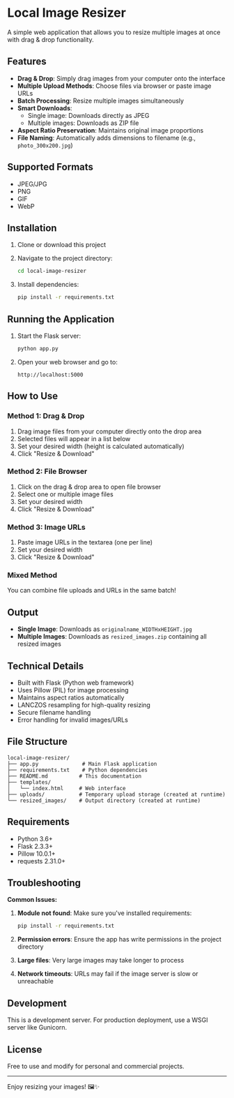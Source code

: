 
# Local Image Resizer

A simple web application that allows you to resize multiple images at once with drag & drop functionality.

## Features

- **Drag & Drop**: Simply drag images from your computer onto the interface
- **Multiple Upload Methods**: Choose files via browser or paste image URLs
- **Batch Processing**: Resize multiple images simultaneously
- **Smart Downloads**: 
  - Single image: Downloads directly as JPEG
  - Multiple images: Downloads as ZIP file
- **Aspect Ratio Preservation**: Maintains original image proportions
- **File Naming**: Automatically adds dimensions to filename (e.g., `photo_300x200.jpg`)

## Supported Formats

- JPEG/JPG
- PNG
- GIF
- WebP

## Installation

1. Clone or download this project
2. Navigate to the project directory:
   ```bash
   cd local-image-resizer
   ```

3. Install dependencies:
   ```bash
   pip install -r requirements.txt
   ```

## Running the Application

1. Start the Flask server:
   ```bash
   python app.py
   ```

2. Open your web browser and go to:
   ```
   http://localhost:5000
   ```

## How to Use

### Method 1: Drag & Drop
1. Drag image files from your computer directly onto the drop area
2. Selected files will appear in a list below
3. Set your desired width (height is calculated automatically)
4. Click "Resize & Download"

### Method 2: File Browser
1. Click on the drag & drop area to open file browser
2. Select one or multiple image files
3. Set your desired width
4. Click "Resize & Download"

### Method 3: Image URLs
1. Paste image URLs in the textarea (one per line)
2. Set your desired width
3. Click "Resize & Download"

### Mixed Method
You can combine file uploads and URLs in the same batch!

## Output

- **Single Image**: Downloads as `originalname_WIDTHxHEIGHT.jpg`
- **Multiple Images**: Downloads as `resized_images.zip` containing all resized images

## Technical Details

- Built with Flask (Python web framework)
- Uses Pillow (PIL) for image processing
- Maintains aspect ratios automatically
- LANCZOS resampling for high-quality resizing
- Secure filename handling
- Error handling for invalid images/URLs

## File Structure

```
local-image-resizer/
├── app.py              # Main Flask application
├── requirements.txt    # Python dependencies
├── README.md          # This documentation
├── templates/
│   └── index.html     # Web interface
├── uploads/           # Temporary upload storage (created at runtime)
└── resized_images/    # Output directory (created at runtime)
```

## Requirements

- Python 3.6+
- Flask 2.3.3+
- Pillow 10.0.1+
- requests 2.31.0+

## Troubleshooting

**Common Issues:**

1. **Module not found**: Make sure you've installed requirements:
   ```bash
   pip install -r requirements.txt
   ```

2. **Permission errors**: Ensure the app has write permissions in the project directory

3. **Large files**: Very large images may take longer to process

4. **Network timeouts**: URLs may fail if the image server is slow or unreachable

## Development

This is a development server. For production deployment, use a WSGI server like Gunicorn.

## License

Free to use and modify for personal and commercial projects.

---

Enjoy resizing your images! 🖼️✨
